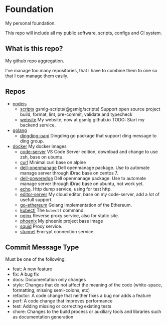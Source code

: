 # Foundation

My personal foundation.

This repo will include all my public software, scripts, configs and CI system.

## What is this repo?

My github repo aggregation.

I've manage too many repositories, that I have to combine them to one so that I can manage them easily.

## Repos

- [nodejs](nodejs)
    - [scripts](nodejs/packages/scripts)
    gsmlg-scripts(@gsmlg/scripts) Support open source project build, format, lint, pre-commit, validate and typecheck
    - [website](nodejs/packages/website)
    My website, now at gsmlg.github.io
    TODO: Start my backend service.
- [golang](golang)
    - [dingding-oapi](golang/dingding-oapi)
    Dingding go package that support ding message to ding group.
- [docker](docker)
My docker images
    - [code-server](docker/code-server)
    VS Code Server edition, download and change to use zsh, base on ubuntu.
    - [curl](docker/curl)
    Minimal curl base on alpine
    - [dell-openmanage](docker/dell-openmanage)
    Dell openmanage package. Use to automate manage server through iDrac base on centos 7.
    - [dell-poweredge](docker/dell-poweredge)
    Dell openmanage package. Use to automate manage server through iDrac base on ubuntu, not work yet.
    - [echo](docker/echo).
    Http dump service, using for test http.
    - [editor-server](docker/editor-server)
    My cloud editor, base on my code-server, add a lot of usefull support.
    - [go-ethereum](docker/go-ethereum)
    Golang implementation of the Ethereum.
    - [kubectl](docker/kubectl)
    The `kubectl` command.
    - [nginx](docker/nginx)
    Reverse proxy service, also for static site.
    - [phoenix](docker/phoenix)
    My phoenix project base image
    - [squid](docker/squid)
    Proxy service.
    - [stunnel](docker/stunnel)
    Encrypt connection service.


## Commit Message Type

Must be one of the following:

* feat: A new feature
* fix: A bug fix
* docs: Documentation only changes
* style: Changes that do not affect the meaning of the code (white-space, formatting, missing semi-colons, etc)
* refactor: A code change that neither fixes a bug nor adds a feature
* perf: A code change that improves performance
* test: Adding missing or correcting existing tests
* chore: Changes to the build process or auxiliary tools and libraries such as documentation generation



